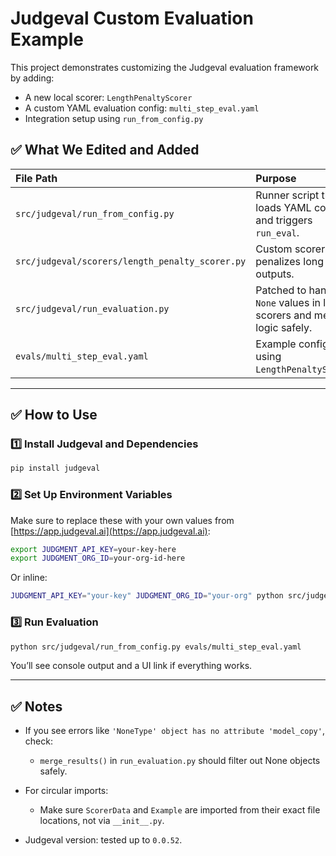 # Judgeval Custom Evaluation Example

This project demonstrates customizing the Judgeval evaluation framework by adding:

* A new local scorer: `LengthPenaltyScorer`
* A custom YAML evaluation config: `multi_step_eval.yaml`
* Integration setup using `run_from_config.py`

## ✅ What We Edited and Added

| File Path                                       | Purpose                                                                  |
| :---------------------------------------------- | :----------------------------------------------------------------------- |
| `src/judgeval/run_from_config.py`               | Runner script that loads YAML config and triggers `run_eval`.            |
| `src/judgeval/scorers/length_penalty_scorer.py` | Custom scorer that penalizes long outputs.                               |
| `src/judgeval/run_evaluation.py`                | Patched to handle `None` values in local scorers and merge logic safely. |
| `evals/multi_step_eval.yaml`                    | Example config file using `LengthPenaltyScorer`.                         |

---

## ✅ How to Use

### 1️⃣ Install Judgeval and Dependencies

```bash
pip install judgeval
```

### 2️⃣ Set Up Environment Variables

Make sure to replace these with your own values from [https://app.judgeval.ai](https://app.judgeval.ai):

```bash
export JUDGMENT_API_KEY=your-key-here
export JUDGMENT_ORG_ID=your-org-id-here
```

Or inline:

```bash
JUDGMENT_API_KEY="your-key" JUDGMENT_ORG_ID="your-org" python src/judgeval/run_from_config.py evals/multi_step_eval.yaml
```

### 3️⃣ Run Evaluation

```bash
python src/judgeval/run_from_config.py evals/multi_step_eval.yaml
```

You’ll see console output and a UI link if everything works.

---

## ✅ Notes

* If you see errors like `'NoneType' object has no attribute 'model_copy'`, check:

  * `merge_results()` in `run_evaluation.py` should filter out None objects safely.
* For circular imports:

  * Make sure `ScorerData` and `Example` are imported from their exact file locations, not via `__init__.py`.
* Judgeval version: tested up to `0.0.52`.
